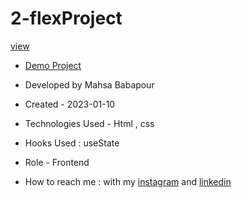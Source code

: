 # 2-flexProject

  [view](https://user-images.githubusercontent.com/120960956/212031289-67f323f5-221a-4a64-9ec8-1e938581b928.mp4)

- [Demo Project](https://mahsabbpour.github.io/2-flexProject/)

- Developed by Mahsa Babapour

- Created - 2023-01-10

- Technologies Used - Html , css 

- Hooks Used : useState 

- Role - Frontend

- How to reach me : with my [instagram](https://www.instagram.com/mahsabbpour.web) and [linkedin](https://www.linkedin.com/in/mahsabbpour)
